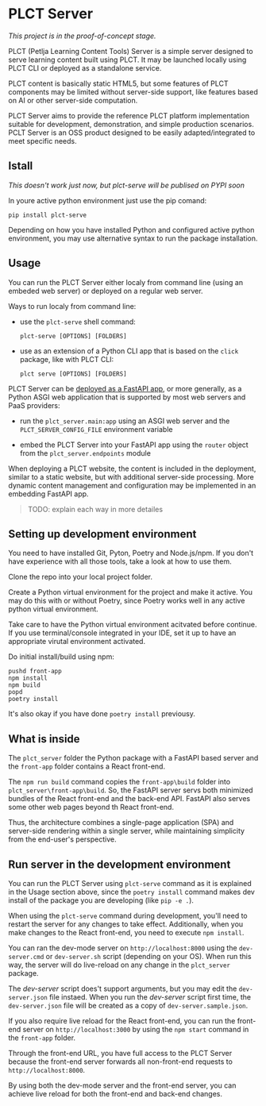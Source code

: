 # PLCT Server

*This project is in the proof-of-concept stage.*

PLCT (Petlja Learning Content Tools) Server is a simple server designed to serve learning content built using PLCT. It may be launched locally using PLCT CLI or deployed as a standalone service. 

PLCT content is basically static HTML5, but some features of PLCT components may be limited without server-side support, like features based on AI or other server-side computation.

PLCT Server aims to provide the reference PLCT platform implementation suitable for development, demonstration, and simple production scenarios. PCLT Server is an OSS product designed to be easily adapted/integrated to meet specific needs.

## Istall

*This doesn't work just now, but plct-serve will be publised on PYPI soon*

In youre active python environment just use the pip comand:

```
pip install plct-serve
```

Depending on how you have installed Python and configured active python environment, you may use alternative syntax to run the package installation.

## Usage

You can run the PLCT Server either localy from command line (using an embeded web server) or deployed on a regular web server.

Ways to run localy from command line:
- use the `plct-serve` shell command:  
  ```
  plct-serve [OPTIONS] [FOLDERS]
  ```
- use as an extension of a Python CLI app that is based on the `click` package, like with PLCT CLI:  
  ```
  plct serve [OPTIONS] [FOLDERS]
  ```

PLCT Server can be [deployed as a FastAPI app](https://fastapi.tiangolo.com/deployment/), or more generally, as a Python ASGI web application that is supported by most web servers and PaaS providers:
- run the `plct_server.main:app` using an ASGI web server and the `PLCT_SERVER_CONFIG_FILE` environment variable

- embed the PLCT Server into your FastAPI app using the `router` object from the `plct_server.endpoints` module

When deploying a PLCT website, the content is included in the deployment, similar to a static website, but with additional server-side processing. More dynamic content management and configuration may be implemented in an embedding FastAPI app.

> TODO: explain each way in more detailes

## Setting up development environment

You need to have installed Git, Pyton, Poetry and Node.js/npm. If you don't have experience with all those tools, take a look at how to use them.

Clone the repo into your local project folder.

Create a Python virtual environment for the project and make it active. You may do this with or without Poetry, since Poetry works well in any active python virtual environment.

Take care to have the Python virtual environment acitvated before continue. If you use terminal/console integrated in your IDE, set it up to have an appropriate virutal environment activated.

Do initial install/build using npm:

```
pushd front-app
npm install
npm build
popd
poetry install
```

It's also okay if you have done `poetry install` previousy.

## What is inside

The `plct_server` folder the Python package with a FastAPI based server and the `front-app` folder contains a React front-end. 

The `npm run build` command copies the `front-app\build` folder into `plct_server\front-app\build`. So, the FastAPI server servs both minimized bundles of the React front-end and the back-end API. FastAPI also serves some other web pages beyond th React front-end. 

Thus, the architecture combines a single-page application (SPA) and server-side rendering within a single server, while maintaining simplicity from the end-user's perspective.

## Run server in the development environment

You can run the PLCT Server using `plct-serve` command as it is explained in the Usage section above, since the `poetry install` command makes dev install of the package you are developing (like `pip -e .`).

When using the `plct-serve` command during development, you'll need to restart the server for any changes to take effect. Additionally, when you make changes to the React front-end, you need to execute `npm install`.

You can ran the dev-mode server on `http://localhost:8000` using the `dev-server.cmd` or `dev-server.sh` script (depending on your OS). When run this way, the server will do live-reload on any change in the `plct_server` package.

The *dev-server* script does't support arguments, but you may edit the `dev-server.json` file instaed. When you run the *dev-server* script first time, the `dev-server.json` file will be created as a copy of `dev-server.sample.json`.

If you also require live reload for the React front-end, you can run the front-end server on `http://localhost:3000` by using the `npm start` command in the `front-app` folder.

Through the front-end URL, you have full access to the PLCT Server because the front-end server forwards all non-front-end requests to `http://localhost:8000`.

By using both the dev-mode server and the front-end server, you can achieve live reload for both the front-end and back-end changes.

